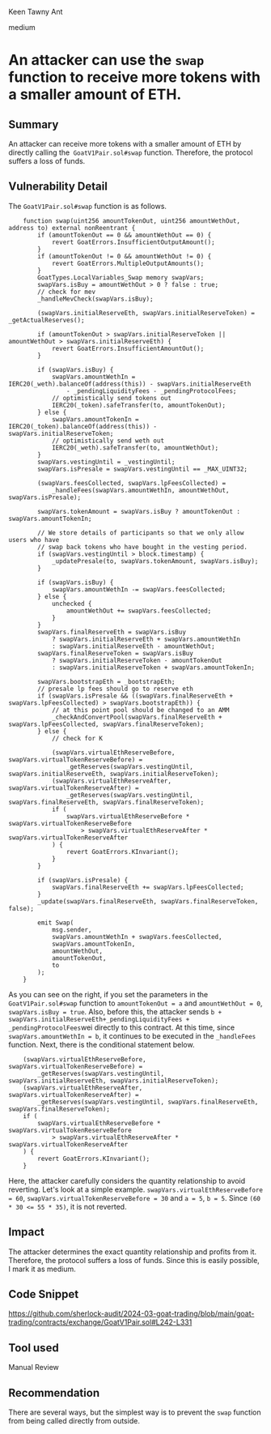 Keen Tawny Ant

medium

# An attacker can use the `swap` function to receive more tokens with a smaller amount of ETH.

## Summary
An attacker can receive more tokens with a smaller amount of ETH by directly calling the` GoatV1Pair.sol#swap` function.
Therefore, the protocol suffers a loss of funds.
## Vulnerability Detail
The `GoatV1Pair.sol#swap` function is as follows.

```solidity
    function swap(uint256 amountTokenOut, uint256 amountWethOut, address to) external nonReentrant {
        if (amountTokenOut == 0 && amountWethOut == 0) {
            revert GoatErrors.InsufficientOutputAmount();
        }
        if (amountTokenOut != 0 && amountWethOut != 0) {
            revert GoatErrors.MultipleOutputAmounts();
        }
        GoatTypes.LocalVariables_Swap memory swapVars;
        swapVars.isBuy = amountWethOut > 0 ? false : true;
        // check for mev
        _handleMevCheck(swapVars.isBuy);

        (swapVars.initialReserveEth, swapVars.initialReserveToken) = _getActualReserves();

        if (amountTokenOut > swapVars.initialReserveToken || amountWethOut > swapVars.initialReserveEth) {
            revert GoatErrors.InsufficientAmountOut();
        }

        if (swapVars.isBuy) {
            swapVars.amountWethIn = IERC20(_weth).balanceOf(address(this)) - swapVars.initialReserveEth
                - _pendingLiquidityFees - _pendingProtocolFees;
            // optimistically send tokens out
            IERC20(_token).safeTransfer(to, amountTokenOut);
        } else {
            swapVars.amountTokenIn = IERC20(_token).balanceOf(address(this)) - swapVars.initialReserveToken;
            // optimistically send weth out
            IERC20(_weth).safeTransfer(to, amountWethOut);
        }
        swapVars.vestingUntil = _vestingUntil;
        swapVars.isPresale = swapVars.vestingUntil == _MAX_UINT32;

        (swapVars.feesCollected, swapVars.lpFeesCollected) =
            _handleFees(swapVars.amountWethIn, amountWethOut, swapVars.isPresale);

        swapVars.tokenAmount = swapVars.isBuy ? amountTokenOut : swapVars.amountTokenIn;

        // We store details of participants so that we only allow users who have
        // swap back tokens who have bought in the vesting period.
        if (swapVars.vestingUntil > block.timestamp) {
            _updatePresale(to, swapVars.tokenAmount, swapVars.isBuy);
        }

        if (swapVars.isBuy) {
            swapVars.amountWethIn -= swapVars.feesCollected;
        } else {
            unchecked {
                amountWethOut += swapVars.feesCollected;
            }
        }
        swapVars.finalReserveEth = swapVars.isBuy
            ? swapVars.initialReserveEth + swapVars.amountWethIn
            : swapVars.initialReserveEth - amountWethOut;
        swapVars.finalReserveToken = swapVars.isBuy
            ? swapVars.initialReserveToken - amountTokenOut
            : swapVars.initialReserveToken + swapVars.amountTokenIn;

        swapVars.bootstrapEth = _bootstrapEth;
        // presale lp fees should go to reserve eth
        if (swapVars.isPresale && ((swapVars.finalReserveEth + swapVars.lpFeesCollected) > swapVars.bootstrapEth)) {
            // at this point pool should be changed to an AMM
            _checkAndConvertPool(swapVars.finalReserveEth + swapVars.lpFeesCollected, swapVars.finalReserveToken);
        } else {
            // check for K

            (swapVars.virtualEthReserveBefore, swapVars.virtualTokenReserveBefore) =
                _getReserves(swapVars.vestingUntil, swapVars.initialReserveEth, swapVars.initialReserveToken);
            (swapVars.virtualEthReserveAfter, swapVars.virtualTokenReserveAfter) =
                _getReserves(swapVars.vestingUntil, swapVars.finalReserveEth, swapVars.finalReserveToken);
            if (
                swapVars.virtualEthReserveBefore * swapVars.virtualTokenReserveBefore
                    > swapVars.virtualEthReserveAfter * swapVars.virtualTokenReserveAfter
            ) {
                revert GoatErrors.KInvariant();
            }
        }

        if (swapVars.isPresale) {
            swapVars.finalReserveEth += swapVars.lpFeesCollected;
        }
        _update(swapVars.finalReserveEth, swapVars.finalReserveToken, false);

        emit Swap(
            msg.sender,
            swapVars.amountWethIn + swapVars.feesCollected,
            swapVars.amountTokenIn,
            amountWethOut,
            amountTokenOut,
            to
        );
    }
```
As you can see on the right, if you set the parameters in the `GoatV1Pair.sol#swap` function to `amountTokenOut = a` and `amountWethOut = 0`, `swapVars.isBuy = true`. Also, before this, the attacker sends `b + swapVars.initialReserveEth+_pendingLiquidityFees + _pendingProtocolFees`wei directly to this contract.
At this time, since `swapVars.amountWethIn = b`, it continues to be executed in the `_handleFees` function.
Next, there is the conditional statement below.
```solidity
    (swapVars.virtualEthReserveBefore, swapVars.virtualTokenReserveBefore) =
        _getReserves(swapVars.vestingUntil, swapVars.initialReserveEth, swapVars.initialReserveToken);
    (swapVars.virtualEthReserveAfter, swapVars.virtualTokenReserveAfter) =
        _getReserves(swapVars.vestingUntil, swapVars.finalReserveEth, swapVars.finalReserveToken);
    if (
        swapVars.virtualEthReserveBefore * swapVars.virtualTokenReserveBefore
            > swapVars.virtualEthReserveAfter * swapVars.virtualTokenReserveAfter
    ) {
        revert GoatErrors.KInvariant();
    }
```
Here, the attacker carefully considers the quantity relationship to avoid reverting.
Let's look at a simple example.
`swapVars.virtualEthReserveBefore = 60`, `swapVars.virtualTokenReserveBefore = 30` and `a = 5`, `b = 5`.
Since `(60 * 30 <= 55 * 35)`, it is not reverted.
## Impact
The attacker determines the exact quantity relationship and profits from it.
Therefore, the protocol suffers a loss of funds.
Since this is easily possible, I mark it as medium.
## Code Snippet
https://github.com/sherlock-audit/2024-03-goat-trading/blob/main/goat-trading/contracts/exchange/GoatV1Pair.sol#L242-L331
## Tool used

Manual Review

## Recommendation
There are several ways, but the simplest way is to prevent the `swap` function from being called directly from outside.